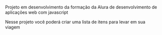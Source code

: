 Projeto em desenvolvimento da formação da Alura de desenvolvimento de aplicações web com javascript

Nesse projeto você poderá criar uma lista de itens para levar em sua viagem
